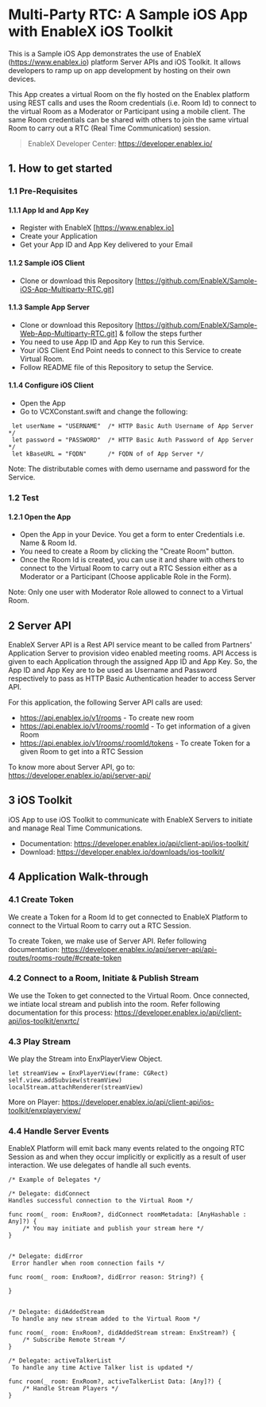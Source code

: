 # Multi-Party RTC: A Sample iOS App with EnableX iOS Toolkit

This is a Sample iOS App demonstrates the use of EnableX (https://www.enablex.io) platform Server APIs and iOS Toolkit.  It allows developers to ramp up on app development by hosting on their own devices. 

This App creates a virtual Room on the fly  hosted on the Enablex platform using REST calls and uses the Room credentials (i.e. Room Id) to connect to the virtual Room as a Moderator or Participant using a mobile client.  The same Room credentials can be shared with others to join the same virtual Room to carry out a RTC (Real Time Communication) session. 

> EnableX Developer Center: https://developer.enablex.io/


## 1. How to get started

### 1.1 Pre-Requisites

#### 1.1.1 App Id and App Key 

* Register with EnableX [https://www.enablex.io] 
* Create your Application
* Get your App ID and App Key delivered to your Email


#### 1.1.2 Sample iOS Client 

* Clone or download this Repository [https://github.com/EnableX/Sample-iOS-App-Multiparty-RTC.git] 


#### 1.1.3 Sample App Server 

* Clone or download this Repository [https://github.com/EnableX/Sample-Web-App-Multiparty-RTC.git] & follow the steps further 
* You need to use App ID and App Key to run this Service. 
* Your iOS Client End Point needs to connect to this Service to create Virtual Room.
* Follow README file of this Repository to setup the Service.


#### 1.1.4 Configure iOS Client 

* Open the App
* Go to VCXConstant.swift and change the following:
``` 
 let userName = "USERNAME"  /* HTTP Basic Auth Username of App Server */
 let password = "PASSWORD"  /* HTTP Basic Auth Password of App Server */
 let kBaseURL = "FQDN"      /* FQDN of of App Server */
 ```
 
 Note: The distributable comes with demo username and password for the Service. 

### 1.2 Test

#### 1.2.1 Open the App

* Open the App in your Device. You get a form to enter Credentials i.e. Name & Room Id.
* You need to create a Room by clicking the "Create Room" button.
* Once the Room Id is created, you can use it and share with others to connect to the Virtual Room to carry out a RTC Session either as a Moderator or a Participant (Choose applicable Role in the Form).

Note: Only one user with Moderator Role allowed to connect to a Virtual Room.


  
## 2 Server API

EnableX Server API is a Rest API service meant to be called from Partners' Application Server to provision video enabled 
meeting rooms. API Access is given to each Application through the assigned App ID and App Key. So, the App ID and App Key 
are to be used as Username and Password respectively to pass as HTTP Basic Authentication header to access Server API.
 
For this application, the following Server API calls are used: 
* https://api.enablex.io/v1/rooms - To create new room
* https://api.enablex.io/v1/rooms/:roomId - To get information of a given Room
* https://api.enablex.io/v1/rooms/:roomId/tokens - To create Token for a given Room to get into a RTC Session

To know more about Server API, go to:
https://developer.enablex.io/api/server-api/


## 3 iOS Toolkit

iOS App to use iOS Toolkit to communicate with EnableX Servers to initiate and manage Real Time Communications.  

* Documentation: https://developer.enablex.io/api/client-api/ios-toolkit/
* Download: https://developer.enablex.io/downloads/ios-toolkit/


## 4 Application Walk-through

### 4.1 Create Token

We create a Token for a Room Id to get connected to EnableX Platform to connect to the Virtual Room to carry out a RTC Session.

To create Token, we make use of Server API. Refer following documentation:
https://developer.enablex.io/api/server-api/api-routes/rooms-route/#create-token


### 4.2 Connect to a Room, Initiate & Publish Stream

We use the Token to get connected to the Virtual Room. Once connected, we intiate local stream and publish into the room. Refer following documentation for this process:
https://developer.enablex.io/api/client-api/ios-toolkit/enxrtc/


### 4.3 Play Stream

We play the Stream into EnxPlayerView Object.
``` 
let streamView = EnxPlayerView(frame: CGRect) 
self.view.addSubview(streamView) 
localStream.attachRenderer(streamView) 
  ```
More on Player: https://developer.enablex.io/api/client-api/ios-toolkit/enxplayerview/

### 4.4 Handle Server Events

EnableX Platform will emit back many events related to the ongoing RTC Session as and when they occur implicitly or explicitly as a result of user interaction. We use delegates of handle all such events.

``` 
/* Example of Delegates */

/* Delegate: didConnect 
Handles successful connection to the Virtual Room */ 

func room(_ room: EnxRoom?, didConnect roomMetadata: [AnyHashable : Any]?) { 
    /* You may initiate and publish your stream here */
} 


/* Delegate: didError
 Error handler when room connection fails */
 
func room(_ room: EnxRoom?, didError reason: String?) { 

} 

 
/* Delegate: didAddedStream
 To handle any new stream added to the Virtual Room */
 
func room(_ room: EnxRoom?, didAddedStream stream: EnxStream?) { 
    /* Subscribe Remote Stream */
} 

/* Delegate: activeTalkerList
 To handle any time Active Talker list is updated */
  
func room(_ room: EnxRoom?, activeTalkerList Data: [Any]?) { 
    /* Handle Stream Players */
}
```
